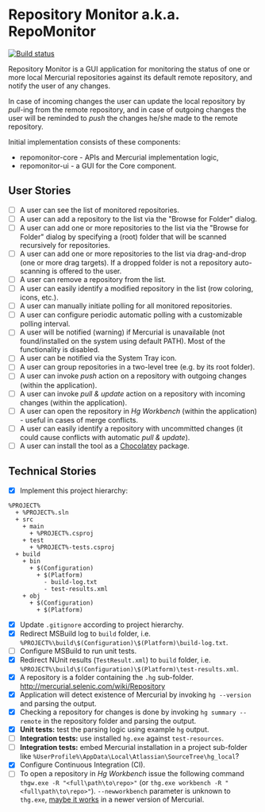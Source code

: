 # Repository Monitor a.k.a. RepoMonitor

[![Build status](https://ci.appveyor.com/api/projects/status/9davjk5pwvcluoxm?svg=true)](https://ci.appveyor.com/project/cebence/repo-monitor)

Repository Monitor is a GUI application for monitoring the status of one or more local Mercurial repositories against its default remote repository, and notify the user of any changes.

In case of incoming changes the user can update the local repository by *pull*-ing from the remote repository, and in case of outgoing changes the user will be reminded to *push* the changes he/she made to the remote repository.

Initial implementation consists of these components:
- repomonitor-core - APIs and Mercurial implementation logic,
- repomonitor-ui - a GUI for the Core component.


## User Stories
- [ ] A user can see the list of monitored repositories.
- [ ] A user can add a repository to the list via the "Browse for Folder" dialog.
- [ ] A user can add one or more repositories to the list via the "Browse for Folder" dialog by specifying a (root) folder that will be scanned recursively for repositories.
- [ ] A user can add one or more repositories to the list via drag-and-drop (one or more drag targets). If a dropped folder is not a repository auto-scanning is offered to the user.
- [ ] A user can remove a repository from the list.
- [ ] A user can easily identify a modified repository in the list (row coloring, icons, etc.).
- [ ] A user can manually initiate polling for all monitored repositories.
- [ ] A user can configure periodic automatic polling with a customizable polling interval.
- [ ] A user will be notified (warning) if Mercurial is unavailable (not found/installed on the system using default PATH). Most of the functionality is disabled.
- [ ] A user can be notified via the System Tray icon.
- [ ] A user can group repositories in a two-level tree (e.g. by its root folder).
- [ ] A user can invoke *push* action on a repository with outgoing changes (within the application).
- [ ] A user can invoke *pull & update* action on a repository with incoming changes (within the application).
- [ ] A user can open the repository in *Hg Workbench* (within the application) - useful in cases of merge conflicts.
- [ ] A user can easily identify a repository with uncommitted changes (it could cause conflicts with automatic *pull & update*).
- [ ] A user can install the tool as a [Chocolatey](https://chocolatey.org/) package.

## Technical Stories
- [x] Implement this project hierarchy:
```
%PROJECT%
  + %PROJECT%.sln
  + src
    + main
      + %PROJECT%.csproj
    + test
      + %PROJECT%-tests.csproj
  + build
    + bin
      + $(Configuration)
        + $(Platform)
          - build-log.txt
          - test-results.xml
    + obj
      + $(Configuration)
        + $(Platform)
```
- [x] Update `.gitignore` according to project hierarchy.
- [x] Redirect MSBuild log to `build` folder, i.e. `%PROJECT%\build\$(Configuration)\$(Platform)\build-log.txt`.
- [ ] Configure MSBuild to run unit tests.
- [x] Redirect NUnit results (`TestResult.xml`) to `build` folder, i.e. `%PROJECT%\build\$(Configuration)\$(Platform)\test-results.xml`.
- [x] A repository is a folder containing the `.hg` sub-folder. http://mercurial.selenic.com/wiki/Repository
- [x] Application will detect existence of Mercurial by invoking `hg --version` and parsing the output.
- [x] Checking a repository for changes is done by invoking `hg summary --remote` in the repository folder and parsing the output.
- [x] **Unit tests:** test the parsing logic using example `hg` output.
- [ ] **Integration tests:** use installed `hg.exe` against `test-resources`.
- [ ] **Integration tests:** embed Mercurial installation in a project sub-folder like `%UserProfile%\AppData\Local\Atlassian\SourceTree\hg_local`?
- [x] Configure Continuous Integration (CI).
- [ ] To open a repository in *Hg Workbench* issue the following command `thgw.exe -R "<full\path\to\repo>"` (or `thg.exe workbench -R "<full\path\to\repo>"`). `--newworkbench` parameter is unknown to `thg.exe`, [maybe it works](https://bitbucket.org/tortoisehg/thg/issue/4094/thgwexe-r-e-src-dev-newworkbench-does-not) in a newer version of Mercurial.
